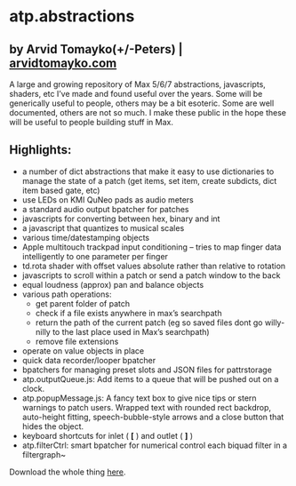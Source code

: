 atp.abstractions
===

by Arvid Tomayko(+/-Peters) | [arvidtomayko.com](http://arvidtomayko.com)
---

A large and growing repository of Max 5/6/7 abstractions, javascripts, shaders, etc I’ve made and found useful over the years. Some will be generically useful to people, others may be a bit esoteric. Some are well documented, others are not so much. I make these public in the hope these will be useful to people building stuff in Max.

Highlights:
---

- a number of dict abstractions that make it easy to use dictionaries to manage the state of a patch (get items, set item, create subdicts, dict item based gate, etc)
- use LEDs on KMI QuNeo pads as audio meters
- a standard audio output bpatcher for patches
- javascripts for converting between hex, binary and int
- a javascript that quantizes to musical scales
- various time/datestamping objects
- Apple multitouch trackpad input conditioning – tries to map finger data intelligently to one parameter per finger
- td.rota shader with offset values absolute rather than relative to rotation
- javascripts to scroll within a patch or send a patch window to the back
- equal loudness (approx) pan and balance objects
- various path operations:
    - get parent folder of patch
    - check if a file exists anywhere in max’s searchpath
    - return the path of the current patch (eg so saved files dont go willy-nilly to the last place used in Max’s searchpath)
    - remove file extensions
- operate on value objects in place
- quick data recorder/looper bpatcher
- bpatchers for managing preset slots and JSON files for pattrstorage
- atp.outputQueue.js: Add items to a queue that will be pushed out on a clock.
- atp.popupMessage.js: A fancy text box to give nice tips or stern warnings to patch users. Wrapped text with rounded rect backdrop, auto-height fitting, speech-bubble-style arrows and a close button that hides the object.
- keyboard shortcuts for inlet ( **[** ) and outlet ( **]** )
- atp.filterCtrl: smart bpatcher for numerical control each biquad filter in a filtergraph~

Download the whole thing [here](https://bitbucket.org/arvidtpyh/atp.abstractions/downloads).
